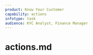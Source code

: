 ```yaml
---
product: Know Your Customer
capability: actions
infotype: task
audience: KYC Analyst, Finance Manager
---
```

# actions.md
